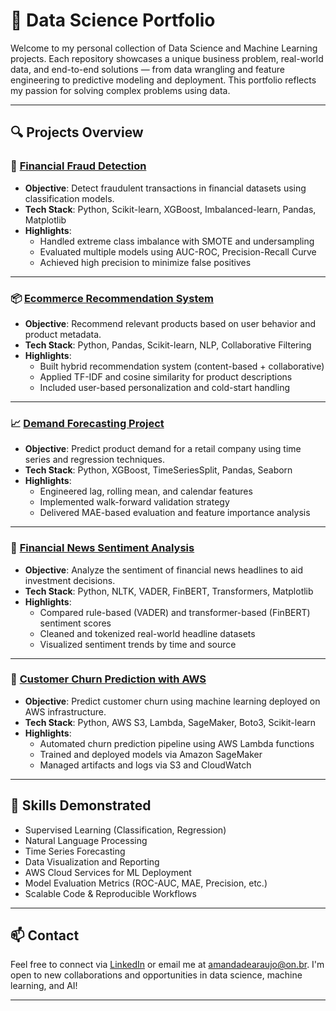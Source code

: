 # 🧠 Data Science Portfolio 

Welcome to my personal collection of Data Science and Machine Learning projects. Each repository showcases a unique business problem, real-world data, and end-to-end solutions — from data wrangling and feature engineering to predictive modeling and deployment. This portfolio reflects my passion for solving complex problems using data.

---

## 🔍 Projects Overview

### 📌 [Financial Fraud Detection](https://github.com/astromandy/Financial-Fraud-Detection-Project)

- **Objective**: Detect fraudulent transactions in financial datasets using classification models.
- **Tech Stack**: Python, Scikit-learn, XGBoost, Imbalanced-learn, Pandas, Matplotlib
- **Highlights**:
  - Handled extreme class imbalance with SMOTE and undersampling
  - Evaluated multiple models using AUC-ROC, Precision-Recall Curve
  - Achieved high precision to minimize false positives

---

### 📦 [Ecommerce Recommendation System](https://github.com/astromandy/Ecommerce-Recommendation-System)

- **Objective**: Recommend relevant products based on user behavior and product metadata.
- **Tech Stack**: Python, Pandas, Scikit-learn, NLP, Collaborative Filtering
- **Highlights**:
  - Built hybrid recommendation system (content-based + collaborative)
  - Applied TF-IDF and cosine similarity for product descriptions
  - Included user-based personalization and cold-start handling

---

### 📈 [Demand Forecasting Project](https://github.com/astromandy/Demand-Forecasting-Project)

- **Objective**: Predict product demand for a retail company using time series and regression techniques.
- **Tech Stack**: Python, XGBoost, TimeSeriesSplit, Pandas, Seaborn
- **Highlights**:
  - Engineered lag, rolling mean, and calendar features
  - Implemented walk-forward validation strategy
  - Delivered MAE-based evaluation and feature importance analysis

---

### 📰 [Financial News Sentiment Analysis](https://github.com/astromandy/Financial-News-Sentiment-Analysis)

- **Objective**: Analyze the sentiment of financial news headlines to aid investment decisions.
- **Tech Stack**: Python, NLTK, VADER, FinBERT, Transformers, Matplotlib
- **Highlights**:
  - Compared rule-based (VADER) and transformer-based (FinBERT) sentiment scores
  - Cleaned and tokenized real-world headline datasets
  - Visualized sentiment trends by time and source

---

### 🔁 [Customer Churn Prediction with AWS](https://github.com/astromandy/Customer-Churn-AWS)

- **Objective**: Predict customer churn using machine learning deployed on AWS infrastructure.
- **Tech Stack**: Python, AWS S3, Lambda, SageMaker, Boto3, Scikit-learn
- **Highlights**:
  - Automated churn prediction pipeline using AWS Lambda functions
  - Trained and deployed models via Amazon SageMaker
  - Managed artifacts and logs via S3 and CloudWatch

---

## 🚀 Skills Demonstrated

- Supervised Learning (Classification, Regression)
- Natural Language Processing
- Time Series Forecasting
- Data Visualization and Reporting
- AWS Cloud Services for ML Deployment
- Model Evaluation Metrics (ROC-AUC, MAE, Precision, etc.)
- Scalable Code & Reproducible Workflows

---

## 📫 Contact

Feel free to connect via [LinkedIn](https://www.linkedin.com/in/amanda-silva-de-araujo-a8660635a/) or email me at amandadearaujo@on.br. I'm open to new collaborations and opportunities in data science, machine learning, and AI!

---
